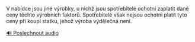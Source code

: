 
V nabídce jsou jiné výrobky, u nichž jsou spotřebitelé ochotni zaplatit dané ceny těchto výrobních faktorů. Spotřebitelé však nejsou ochotni platit tyto ceny při koupi statku, jehož výroba výdělečná není.

[🔊 Poslechnout audio](/data/7-paragraphs/audio/chapter_62/para_010-V-nabdce-jsou-jin-vrobky-u-nich-jsou-spotebi.mp3)
